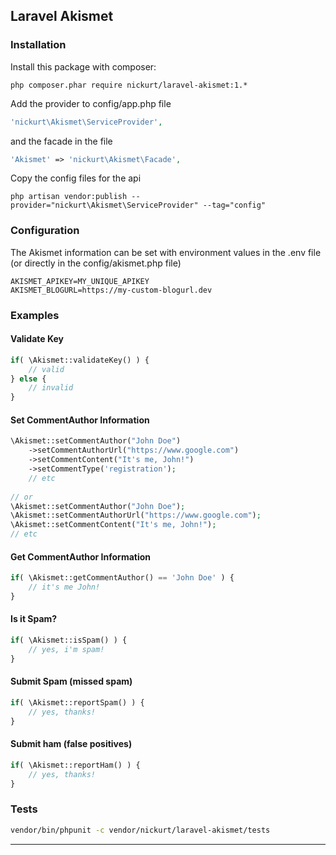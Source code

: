 ## Laravel Akismet

### Installation
Install this package with composer:
```
php composer.phar require nickurt/laravel-akismet:1.*
```

Add the provider to config/app.php file

```php
'nickurt\Akismet\ServiceProvider',
```

and the facade in the file

```php
'Akismet' => 'nickurt\Akismet\Facade',
```

Copy the config files for the api

```
php artisan vendor:publish --provider="nickurt\Akismet\ServiceProvider" --tag="config"
```
### Configuration
The Akismet information can be set with environment values in the .env file (or directly in the config/akismet.php file)
```
AKISMET_APIKEY=MY_UNIQUE_APIKEY
AKISMET_BLOGURL=https://my-custom-blogurl.dev
```
### Examples
#### Validate Key
```php
if( \Akismet::validateKey() ) {
    // valid
} else {
    // invalid
}
```
#### Set CommentAuthor Information
```php
\Akismet::setCommentAuthor("John Doe")
    ->setCommentAuthorUrl("https://www.google.com")
    ->setCommentContent("It's me, John!")
    ->setCommentType('registration');
    // etc
    
// or
\Akismet::setCommentAuthor("John Doe");
\Akismet::setCommentAuthorUrl("https://www.google.com");
\Akismet::setCommentContent("It's me, John!");
// etc
```
#### Get CommentAuthor Information
```php
if( \Akismet::getCommentAuthor() == 'John Doe' ) {
    // it's me John!
}
```
#### Is it Spam?
```php
if( \Akismet::isSpam() ) {
    // yes, i'm spam!
}
```
#### Submit Spam (missed spam)
```php
if( \Akismet::reportSpam() ) {
    // yes, thanks!
}
```
#### Submit ham (false positives)
```php
if( \Akismet::reportHam() ) {
    // yes, thanks!
}
```

### Tests
```sh
vendor/bin/phpunit -c vendor/nickurt/laravel-akismet/tests
```

- - - 